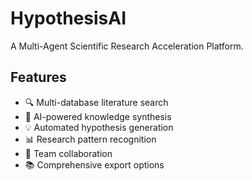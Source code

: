 # HypothesisAI

A Multi-Agent Scientific Research Acceleration Platform.

## Features

- 🔍 Multi-database literature search
- 🧠 AI-powered knowledge synthesis
- 💡 Automated hypothesis generation
- 📊 Research pattern recognition
- 👥 Team collaboration
- 📚 Comprehensive export options